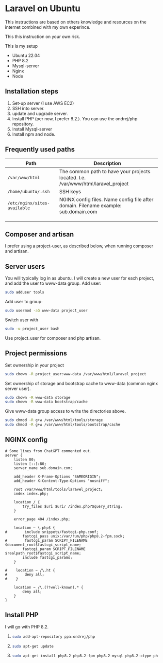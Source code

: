 # Laravel on Ubuntu
This instructions are based on others knowledge and resources on the internet combined with my own experince.

This this instruction on your own risk.

This is my setup
* Ubuntu 22.04
* PHP 8.2
* Mysql-server
* Nginx
* Node

## Installation steps
1. Set-up server (I use AWS EC2)
2. SSH into server.
3. update and upgrade server.
4. Install PHP (per now, I prefer 8.2.). You can use the ondrej/php repository.
5. Install Mysql-server
6. Install npm and node.

## Frequently used paths
| Path                       | Description                                                                         |
|----------------------------|-------------------------------------------------------------------------------------|
| `/var/www/html`             | The common path to have your projects located. I.e. /var/www/html/laravel_project   |
| `/home/ubuntu/.ssh`          | SSH keys                                                                            |
| `/etc/nginx/sites-available` | NGINX config files. Name config file after domain. Filename example: sub.domain.com |
|                            |                                                                                     |
|                            |                                                                                     |
|                            |                                                                                     |

## Composer and artisan
I prefer using a project-user, as described below, when running composer and artisan.

## Server users
You will typically log in as ubuntu. I will create a new user for each project, and add the user to www-data group.
Add user:
```bash
sudo adduser tools
```

Add user to group: 
```bash
sudo usermod -aG www-data project_user
```

Switch user with 
```bash
sudo -u project_user bash
```

Use project_user for composer and php artisan.

## Project permissions
Set ownership in your project
```bash
sudo chown -R project_user:www-data /var/www/html/laravel_project
```
Set ownership of storage and bootstrap cache to www-data (common nginx server user).
```bash
sudo chown -R www-data storage
sudo chown -R www-data bootstrap/cache
```

Give www-data group access to write the directories above.
```bash
sudo chmod -R g+w /var/www/html/tools/storage
sudo chmod -R g+w /var/www/html/tools/bootstrap/cache
```

## NGINX config
```nginx
# Some lines from ChatGPT commented out.
server {
    listen 80;
    listen [::]:80;
    server_name sub.domain.com;

    add_header X-Frame-Options "SAMEORIGIN";
    add_header X-Content-Type-Options "nosniff";

    root /var/www/html/tools/laravel_project;
    index index.php;

    location / {
        try_files $uri $uri/ /index.php?$query_string;
    }

    error_page 404 /index.php;

    location ~ \.php$ {
#        include snippets/fastcgi-php.conf;
        fastcgi_pass unix:/var/run/php/php8.2-fpm.sock;
#        fastcgi_param SCRIPT_FILENAME $document_root$fastcgi_script_name;
        fastcgi_param SCRIPT_FILENAME $realpath_root$fastcgi_script_name;
        include fastcgi_params;
    }

#    location ~ /\.ht {
#        deny all;
#    }

    location ~ /\.(?!well-known).* {
        deny all;
    }
}
```

## Install PHP
I will go with PHP 8.2.
1. ```bash
   sudo add-apt-repository ppa:ondrej/php
   ```
2. ```bash
   sudo apt-get update
   ```
3. ```bash
   sudo apt-get install php8.2 php8.2-fpm php8.2-mysql php8.2-ctype php8.2-curl php8.2-dom php8.2-fileinfo php8.2-filter php8.2-hash php8.2-mbstring php8.2-openssl php8.2-pcre php8.2-pdo php8.2-session php8.2-tokenizer php8.2-xml
   ```
